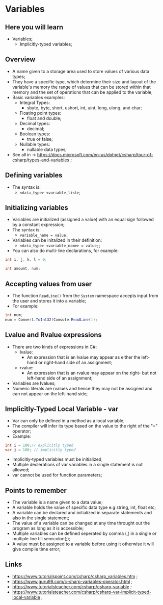 # Variables

## Here you will learn

- Variables;
  - Implicitly-typed variables;

## Overview

- A name given to a storage area used to store values of various data types;
- They have a specific type, which determine their size and layout of the variable's memory the range of values that can be stored within that memory and the set of operations that can be applied to the variable;
- Basic variables examples:
  - Integral Types:
    - sbyte, byte, short, ushort, int, uint, long, ulong, and char;
  - Floating point types:
    - float and double;
  - Decimal types:
    - decimal;
  - Boolean types:
    - true or false;
  - Nullable types:
    - nullable data types;
- See all in -> <https://docs.microsoft.com/en-us/dotnet/csharp/tour-of-csharp/types-and-variables> ;

## Defining variables

- The syntax is:
  - `<data_type> <variable_list>`;

## Initializing variables

- Variables are initialized (assigned a value) with an equal sign followed by a constant expression;
- The syntax is:
  - `variable_name = value;`
- Variables can be initalized in their definition:
  - `<data_type> <variable_name> = value;`;
- You can also do multi-line declarations, for example:

```c#
int i, j, k, l = 0;

int amount, num;
```

## Accepting values from user

- The function `ReadLine()` from the `System` namespace accepts input from the user and stores it into a variable;
- For example:

```c#
int num;
num = Convert.ToInt32(Console.ReadLine());
```

## Lvalue and Rvalue expressions

- There are two kinds of expressions in C#:
  - lvalue:
    - An expression that is an lvalue may appear as either the left-hand or right-hand side of an assignment;
  - rvalue:
    - An expression that is an rvalue may appear on the right- but not left-hand side of an assignment;
- Variables are lvalues;
- Numeric literals are rvalues and hence they may not be assigned and can not appear on the left-hand side;

## Implicitly-Typed Local Variable - var

- Var can only be defined in a method as a local variable;
- The compiler will infer its type based on the value to the right of the "=" operator;
- Example:

```c#
int i = 100;// explicitly typed
var j = 100; // implicitly typed
```

- Implicitly-typed variables must be initialized;
- Multiple declerations of var variables in a single statement is not allowed;
- var cannot be used for function parameters;

## Points to remember

- The variable is a name given to a data value;
- A variable holds the value of specific data type e.g string, int, float etc;
- A variable can be declared and initialized in separate statements and also in the single statement;
- The value of a variable can be changed at any time throught out the program as long as it is accessible;
- Multiple variables can be defined seperated by comma (,) in a single or multiple line till semicolon(;);
- A value must be assigned to a variable before using it otherwise it will give compile time error;

## Links

- <https://www.tutorialspoint.com/csharp/csharp_variables.htm> ;
- <https://www.guru99.com/c-sharp-variables-operator.html> ;
- <https://www.tutorialsteacher.com/csharp/csharp-variable> ;
- <https://www.tutorialsteacher.com/csharp/csharp-var-implicit-typed-local-variable> ;
